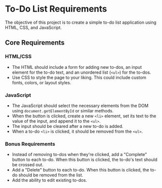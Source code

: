 # To-Do List Requirements

The objective of this project is to create a simple to-do list application using HTML, CSS, and JavaScript.

## Core Requirements

### HTML/CSS
- The HTML should include a form for adding new to-dos, an input element for the to-do text, and an unordered list (`<ul>`) for the to-dos.
- Use CSS to style the page to your liking. This could include custom fonts, colors, or layout styles.

### JavaScript
- The JavaScript should select the necessary elements from the DOM using `document.getElementById` or similar methods.
- When the button is clicked, create a new `<li>` element, set its text to the value of the input, and append it to the `<ul>`.
- The input should be cleared after a new to-do is added.
- When a to-do `<li>` is clicked, it should be removed from the `<ul>`.

### Bonus Requirements
- Instead of removing to-dos when they're clicked, add a "Complete" button to each to-do. When this button is clicked, the to-do's text should be crossed out.
- Add a "Delete" button to each to-do. When this button is clicked, the to-do should be removed from the list.
- Add the ability to edit existing to-dos.